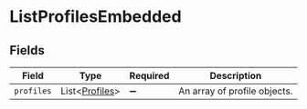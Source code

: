 # ListProfilesEmbedded


## Fields

| Field                                                  | Type                                                   | Required                                               | Description                                            |
| ------------------------------------------------------ | ------------------------------------------------------ | ------------------------------------------------------ | ------------------------------------------------------ |
| `profiles`                                             | List\<[Profiles](../../models/operations/Profiles.md)> | :heavy_minus_sign:                                     | An array of profile objects.                           |